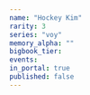 ```yaml
---
name: "Hockey Kim"
rarity: 3
series: "voy"
memory_alpha: ""
bigbook_tier:
events:
in_portal: true
published: false
---
```

